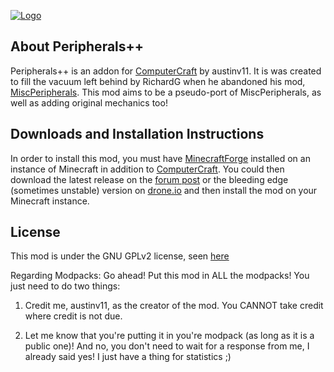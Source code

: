 [![Logo](http://puu.sh/dI75E/00b86b5a14.png)](http://www.computercraft.info/forums2/index.php?/topic/20903-)
## About Peripherals++
Peripherals++ is an addon for [ComputerCraft](http://computercraft.info/) by austinv11. It is was created to fill the vacuum left behind by RichardG when he abandoned his mod, [MiscPeripherals](http://www.computercraft.info/forums2/index.php?/topic/4587-cc153mc152-miscperipherals-33/). This mod aims to be a pseudo-port of MiscPeripherals, as well as adding original mechanics too!

## Downloads and Installation Instructions
In order to install this mod, you must have [MinecraftForge](http://files.minecraftforge.net/) installed on an instance of Minecraft in addition to [ComputerCraft](http://computercraft.info/). You could then download the latest release on the [forum post](http://www.computercraft.info/forums2/index.php?/topic/20903-) or the bleeding edge (sometimes unstable) version on [drone.io](https://drone.io/github.com/austinv11/PeripheralsPlusPlus/files) and then install the mod on your Minecraft instance.

## License 
This mod is under the GNU GPLv2 license, seen [here](https://github.com/austinv11/PeripheralsPlusPlus/blob/master/LICENSE.md)

Regarding Modpacks: Go ahead! Put this mod in ALL the modpacks! You just need to do two things:

1. Credit me, austinv11, as the creator of the mod. You CANNOT take credit where credit is not due.

2. Let me know that you're putting it in you're modpack (as long as it is a public one)! And no, you don't need to wait for a response from me, I already said yes! I just have a thing for statistics ;)